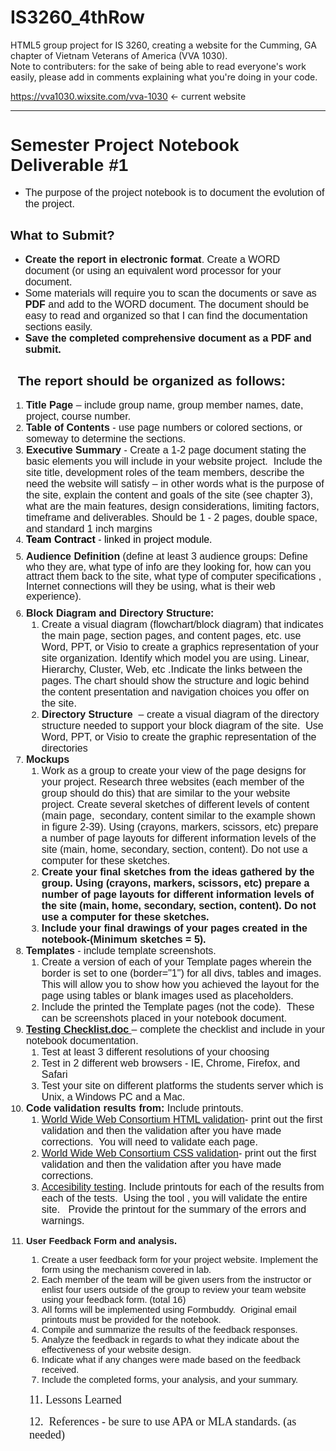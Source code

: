 # IS3260_4thRow
HTML5 group project for IS 3260, creating a website for the Cumming, GA chapter of Vietnam Veterans of America (VVA 1030).
<br/>Note to contributers: for the sake of being able to read everyone's work easily, please add in comments explaining what you're doing in your code.

https://vva1030.wixsite.com/vva-1030 <- current website
<hr>
<html>
<head>
</head>
<body>
<h1><span style="font-family: arial, helvetica, sans-serif;">Semester Project Notebook Deliverable #1</span></h1>
<ul>
<li><span style="font-family: arial, helvetica, sans-serif; font-size: 12pt;">The purpose of the project notebook is to document the evolution of the project.</span></li>
</ul>
<h2><span style="font-family: arial, helvetica, sans-serif;">What to Submit?</span></h2>
<ul>
<li><span style="font-size: 12pt; font-family: arial, helvetica, sans-serif;"><strong>Create the report in electronic format</strong>. Create a WORD document (or using an equivalent word processor for your document.&nbsp;</span></li>
<li><span style="font-size: 12pt; font-family: arial, helvetica, sans-serif;">Some materials will require you to scan the documents or save as <strong>PDF</strong> and add to the WORD document. The document should be easy to read and organized so that I can find the documentation sections easily.</span></li>
<li><span style="font-size: 12pt; font-family: arial, helvetica, sans-serif;"><strong>Save the completed comprehensive document as a PDF and submit.</strong></span></li>
</ul>
<p></p>
<h2><span style="font-family: arial, helvetica, sans-serif;">&nbsp;&nbsp;<strong>The report should be</strong> organized<strong> as follows:</strong></span></h2>
<ol style="font-family: Calibri, sans-serif; font-size: 11pt; margin-bottom: 0in;">
<li><span style="font-size: 12pt; font-family: arial, helvetica, sans-serif;"><strong>Title Page</strong>&nbsp;&ndash; include group name, group member names, date, project, course number.</span></li>
<li><span style="font-size: 12pt; font-family: arial, helvetica, sans-serif;"><strong>Table of Contents</strong>&nbsp;- use page numbers or colored sections, or someway to determine the sections.</span></li>
<li><span style="font-size: 12pt; font-family: arial, helvetica, sans-serif;"><strong>Executive Summary</strong>&nbsp;- Create a 1-2 page document stating the basic elements you will include in your website project.&nbsp; Include the site title, development roles of the team members, describe the need the website will satisfy &ndash; in other words what is the purpose of the site, explain the content and goals of the site (see chapter 3), what are the main features, design considerations, limiting factors, timeframe and deliverables. Should be 1 - 2 pages, double space, and standard 1 inch margins</span></li>
<li style="margin: 0in 0in 8pt; line-height: 107%; font-size: 11pt; font-family: Calibri, sans-serif;"><span style="font-size: 12pt; font-family: arial, helvetica, sans-serif;"><b><span style="color: black;">Team Contract</span></b><span style="color: black;">&nbsp;- linked in project module.</span></span></li>
<li style="margin: 0in 0in 8pt; line-height: 107%; font-size: 11pt; font-family: Calibri, sans-serif;"><span style="font-size: 12pt; font-family: arial, helvetica, sans-serif;"><strong>Audience Definition</strong>&nbsp;(define at least 3 audience groups: Define who they are, what type of info are they looking for, how can you attract them back to the site, what type of computer specifications , Internet connections will they be using, what is their web experience).</span></li>
<li><strong><span style="font-size: 12pt; font-family: arial, helvetica, sans-serif;">Block Diagram and Directory Structure:</span></strong>
<ol>
<li><span style="font-size: 12pt; font-family: arial, helvetica, sans-serif;">Create a visual diagram (flowchart/block diagram) that indicates the main page, section pages, and content pages, etc. use Word, PPT, or Visio to create a graphics representation of your site organization. Identify which model you are using. Linear, Hierarchy, Cluster, Web, etc .Indicate the links between the pages. The chart should show the structure and logic behind the content presentation and navigation choices you offer on the site.</span></li>
<li><span style="font-size: 12pt; font-family: arial, helvetica, sans-serif;"><strong>Directory Structure&nbsp;</strong>&nbsp;&ndash; create a visual diagram of the directory structure needed to support your block diagram of the site.&nbsp; Use Word, PPT, or Visio to create the graphic representation of the directories</span></li>
</ol>
</li>
<li><span style="font-size: 12pt; font-family: arial, helvetica, sans-serif;"><strong>Mockups&nbsp;</strong></span>
<ol>
<li><span style="font-size: 12pt; font-family: arial, helvetica, sans-serif;">Work as a group to&nbsp;create your view of the page designs for your project. Research three websites (each member of the group should do this) that are similar to the your website project. Create several sketches of different levels of content (main page,&nbsp; secondary, content similar to the example shown in figure 2-39). Using (crayons, markers, scissors, etc) prepare a number of page layouts for different information levels of the site (main, home, secondary, section, content). Do not use a computer for these sketches.</span></li>
<li><span style="font-size: 12pt; font-family: arial, helvetica, sans-serif;"><strong>Create your final sketches from the ideas gathered by the group. Using (crayons, markers, scissors, etc) prepare a number of page layouts for different information levels of the site (main, home, secondary, section, content). Do not use a computer for these sketches.</strong></span></li>
<li><span style="font-size: 12pt; font-family: arial, helvetica, sans-serif;"><strong>Include your final drawings of your pages created in the notebook-(Minimum sketches = 5).</strong></span></li>
</ol>
</li>
<li><span style="font-size: 12pt; font-family: arial, helvetica, sans-serif;"><strong>Templates&nbsp;</strong>- include template screenshots.&nbsp;</span>
<ol>
<li><span style="font-size: 12pt; font-family: arial, helvetica, sans-serif;">Create a version of each of your Template pages wherein the border is set to one (border="1") for all divs, tables and images. This will allow you to show how you achieved the layout for the page using tables or blank images used as placeholders.</span></li>
<li><span style="font-size: 12pt; font-family: arial, helvetica, sans-serif;">Include the printed the Template pages (not the code). &nbsp;These can be screenshots placed in your notebook document.</span></li>
</ol>
</li>
<li><span style="font-size: 12pt; font-family: arial, helvetica, sans-serif;"><strong><a href="/content/enforced/170852-CO.430.IS3260.12934.20134/testing_checklist.doc">Testing Checklist.doc&nbsp;</a></strong>&ndash; complete the checklist and include in your notebook documentation.</span>
<ol>
<li><span style="font-size: 12pt; font-family: arial, helvetica, sans-serif;">Test at least 3 different resolutions of your choosing</span></li>
<li><span style="font-size: 12pt; font-family: arial, helvetica, sans-serif;">Test in 2 different web browsers - IE, Chrome, Firefox, and Safari</span></li>
<li><span style="font-size: 12pt; font-family: arial, helvetica, sans-serif;">Test your site on different platforms the students server which is Unix, a Windows PC and a Mac.</span></li>
</ol>
</li>
<li><span style="font-size: 12pt; font-family: arial, helvetica, sans-serif;"><strong>Code validation results from:&nbsp;</strong>Include printouts.</span>
<ol>
<li><span style="font-size: 12pt; font-family: arial, helvetica, sans-serif;"><a href="http://validator.w3.org/" target="_blank" rel="noopener noreferrer">World Wide Web Consortium HTML validation</a>- print out the first validation and then the validation after you have made corrections.&nbsp; You will need to validate each page.</span></li>
<li><span style="font-size: 12pt; font-family: arial, helvetica, sans-serif;"><a href="http://jigsaw.w3.org/css-validator/" target="_blank" rel="noopener noreferrer">World Wide Web Consortium CSS validation</a>- print out the first validation and then the validation after you have made corrections.</span></li>
<li><span style="font-size: 12pt; font-family: arial, helvetica, sans-serif;"><a href="https://achecker.ca/checker/" target="_blank" rel="noopener noreferrer">Accesibility testing</a>. Include printouts for each of the results from each of the tests.&nbsp; Using the tool , you will validate the entire site.&nbsp; &nbsp;Provide the printout for the summary of the errors and warnings.</span></li>
</ol>
</li>
<li>
<p><strong>User Feedback Form and analysis.</strong></p>
<ol>
<li>Create a user feedback form for your project website. Implement the form using the mechanism covered in lab.</li>
<li>Each member of the team will be given users from the instructor or enlist four users outside of the group to review your team website using your feedback form. (total 16)</li>
<li>All forms will be implemented using Formbuddy.&nbsp; Original email printouts must be provided for the notebook.</li>
<li>Compile and summarize the results of the feedback responses.&nbsp;</li>
<li>Analyze the feedback in regards to what they indicate about the effectiveness of your website design.</li>
<li>Indicate what if any changes were made based on the feedback received.</li>
<li>Include the completed forms, your analysis, and your summary.</li>
</ol>
</li>
</ol>
<p style="padding-left: 30px;"><span style="font-family: 'Times New Roman', serif; font-size: 13.5pt;">11. Lessons Learned</span></p>
<p style="padding-left: 30px;"><span style="font-family: 'Times New Roman', serif; font-size: 13.5pt;">12.&nbsp; References - be sure to use APA or MLA standards. (as needed)</span></p>
<p style="padding-left: 60px;"></p>
</body>
</html>
